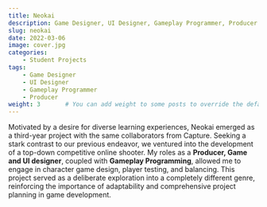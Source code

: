 ```yaml
---
title: Neokai
description: Game Designer, UI Designer, Gameplay Programmer, Producer
slug: neokai
date: 2022-03-06
image: cover.jpg
categories:
    - Student Projects
tags:
    - Game Designer
    - UI Designer
    - Gameplay Programmer
    - Producer
weight: 3       # You can add weight to some posts to override the default sorting (date descending)
---
```


Motivated by a desire for diverse learning experiences, Neokai emerged as a third-year project with the same collaborators from Capture. Seeking a stark contrast to our previous endeavor, we ventured into the development of a top-down competitive online shooter. My roles as a **Producer, Game and UI designer**, coupled with **Gameplay Programming**, allowed me to engage in character game design, player testing, and balancing. This project served as a deliberate exploration into a completely different genre, reinforcing the importance of adaptability and comprehensive project planning in game development.

<!-- Check the game out on [itch-io](https://oxstudio.itch.io/neokai)

![](n1.png) ![](n2.png)

<iframe width="560" height="315" src="https://www.youtube.com/embed/uAxn4gAbK_8?si=Pz53aBHnh-V6D8Yo&amp;start=39" title="YouTube video player" frameborder="0" allow="accelerometer; autoplay; clipboard-write; encrypted-media; gyroscope; picture-in-picture; web-share" allowfullscreen></iframe> -->